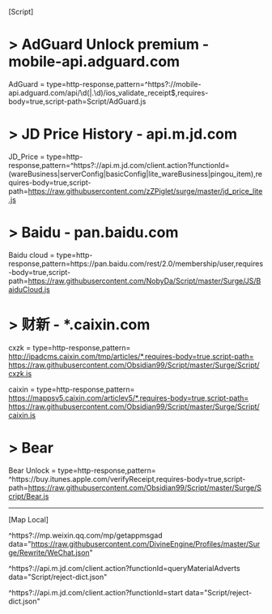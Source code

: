 [Script]
# > AdGuard Unlock premium - mobile-api.adguard.com
AdGuard = type=http-response,pattern=^https?:\/\/mobile-api\.adguard\.com\/api\/\d(|\.\d)\/ios_validate_receipt$,requires-body=true,script-path=Script/AdGuard.js

# > JD Price History - api.m.jd.com
JD_Price = type=http-response,pattern=^https?://api\.m\.jd\.com/client\.action\?functionId=(wareBusiness|serverConfig|basicConfig|lite_wareBusiness|pingou_item),requires-body=true,script-path=https://raw.githubusercontent.com/zZPiglet/surge/master/jd_price_lite.js

# > Baidu - pan.baidu.com
Baidu cloud = type=http-response,pattern=https:\/\/pan\.baidu\.com\/rest\/2\.0\/membership\/user,requires-body=true,script-path=https://raw.githubusercontent.com/NobyDa/Script/master/Surge/JS/BaiduCloud.js

# > 财新 - *.caixin.com
cxzk = type=http-response,pattern= http://ipadcms.caixin.com/tmp/articles/*,requires-body=true,script-path= https://raw.githubusercontent.com/Obsidian99/Script/master/Surge/Script/cxzk.js

caixin = type=http-response,pattern= https://mappsv5.caixin.com/articlev5/*,requires-body=true,script-path= https://raw.githubusercontent.com/Obsidian99/Script/master/Surge/Script/caixin.js

# > Bear
Bear Unlock = type=http-response,pattern= ^https:\/\/buy\.itunes\.apple\.com\/verifyReceipt,requires-body=true,script-path=https://raw.githubusercontent.com/Obsidian99/Script/master/Surge/Script/Bear.js

---
[Map Local]

^https?:\/\/mp\.weixin\.qq\.com\/mp\/getappmsgad data="https://raw.githubusercontent.com/DivineEngine/Profiles/master/Surge/Rewrite/WeChat.json"

^https?:\/\/api\.m\.jd.com\/client\.action\?functionId=queryMaterialAdverts data="Script/reject-dict.json"

^https?:\/\/api\.m\.jd.com\/client\.action\?functionId=start data="Script/reject-dict.json"
